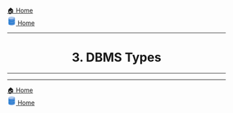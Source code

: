 [🏠 Home](../../../README.md) <br/>
<a href="../SQL.md">
  <img src="../imgs/dbmslogo.png" height="20px"/> Home
</a>

<hr/>

<h1 style="text-align: center">3. DBMS Types</h1>

<hr/>



<hr/>

[🏠 Home](../../../README.md) <br/>
<a href="../SQL.md">
  <img src="../imgs/dbmslogo.png" height="20px"/> Home
</a>
